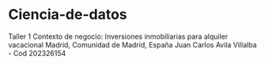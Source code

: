 # Ciencia-de-datos #
Taller 1
Contexto de negocio: Inversiones inmobiliarias para alquiler vacacional
Madrid, Comunidad de Madrid, España
Juan Carlos Avila Villalba - Cod 202326154
